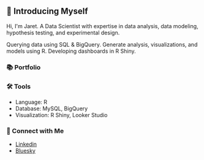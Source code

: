 ## 👋 Introducing Myself

Hi, I'm Jaret. A Data Scientist with expertise in data analysis, data modeling, hypothesis testing, and experimental design.

Querying data using SQL & BigQuery.
Generate analysis, visualizations, and models using R.
Developing dashboards in R Shiny.

### 📚 Portfolio

### 🛠️ Tools

- Language: R
- Database: MySQL, BigQuery
- Visualization: R Shiny, Looker Studio

### 🔗 Connect with Me

- [Linkedin](https://www.linkedin.com/in/jaretkeniston/)
- [Bluesky](https://bsky.app/profile/jaretk.bsky.social)
